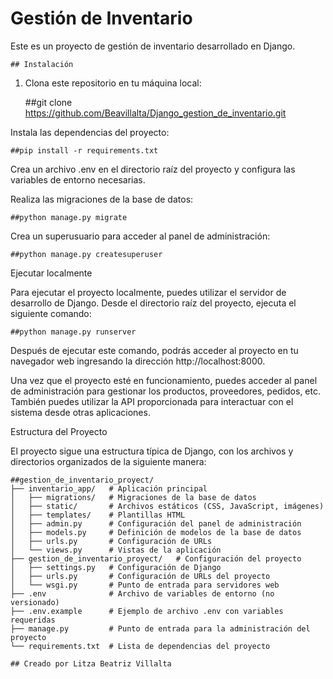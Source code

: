 # Gestión de Inventario

Este es un proyecto de gestión de inventario desarrollado en Django.

    ## Instalación

1. Clona este repositorio en tu máquina local:

    ##git clone https://github.com/Beavillalta/Django_gestion_de_inventario.git

Instala las dependencias del proyecto:
 
    ##pip install -r requirements.txt

Crea un archivo .env en el directorio raíz del proyecto y configura las variables de entorno necesarias.  

Realiza las migraciones de la base de datos:

    ##python manage.py migrate

Crea un superusuario para acceder al panel de administración:
 
    ##python manage.py createsuperuser

Ejecutar localmente

Para ejecutar el proyecto localmente, puedes utilizar el servidor de desarrollo de Django. Desde el directorio raíz del proyecto, ejecuta el siguiente comando:

    ##python manage.py runserver
 
Después de ejecutar este comando, podrás acceder al proyecto en tu navegador web ingresando la dirección http://localhost:8000.

 
Una vez que el proyecto esté en funcionamiento, puedes acceder al panel de administración para gestionar los productos, proveedores, pedidos, etc. También puedes utilizar la API proporcionada para interactuar con el sistema desde otras aplicaciones.

Estructura del Proyecto

El proyecto sigue una estructura típica de Django, con los archivos y directorios organizados de la siguiente manera:

 
 
    ##gestion_de_inventario_proyect/
    ├── inventario_app/   # Aplicación principal
    │   ├── migrations/   # Migraciones de la base de datos
    │   ├── static/       # Archivos estáticos (CSS, JavaScript, imágenes)
    │   ├── templates/    # Plantillas HTML
    │   ├── admin.py      # Configuración del panel de administración
    │   ├── models.py     # Definición de modelos de la base de datos
    │   ├── urls.py       # Configuración de URLs
    │   └── views.py      # Vistas de la aplicación
    ├── gestion_de_inventario_proyect/   # Configuración del proyecto
    │   ├── settings.py   # Configuración de Django
    │   ├── urls.py       # Configuración de URLs del proyecto
    │   └── wsgi.py       # Punto de entrada para servidores web
    ├── .env              # Archivo de variables de entorno (no versionado)
    ├── .env.example      # Ejemplo de archivo .env con variables requeridas
    ├── manage.py         # Punto de entrada para la administración del proyecto
    └── requirements.txt  # Lista de dependencias del proyecto

    ## Creado por Litza Beatriz Villalta
 
